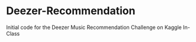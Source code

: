 # Deezer-Recommendation
Initial code for the Deezer Music Recommendation Challenge on Kaggle In-Class
